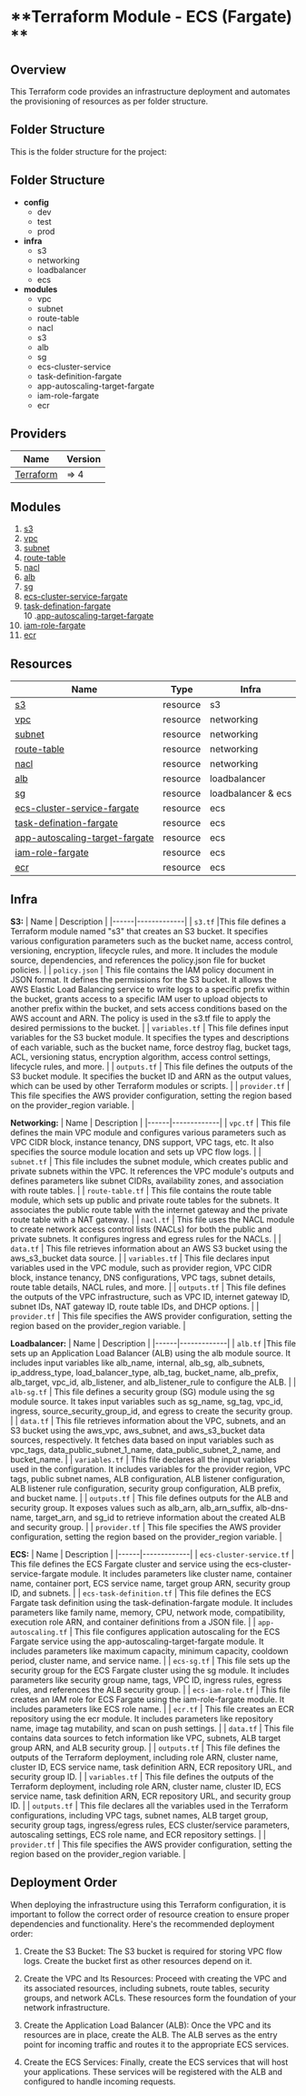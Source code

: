 <!-- BEGIN_TF_DOCS -->

# **Terraform Module - ECS (Fargate) **

## **__Overview__**

This Terraform code provides an infrastructure deployment and automates the provisioning of resources as per folder structure.


## **Folder Structure**

This is the folder structure for the project:

## Folder Structure

- **config**
  - dev
  - test
  - prod
- **infra**
  - s3
  - networking
  - loadbalancer
  - ecs
- **modules**
  - vpc
  - subnet
  - route-table
  - nacl
  - s3
  - alb
  - sg
  - ecs-cluster-service
  - task-definition-fargate
  - app-autoscaling-target-fargate
  - iam-role-fargate
  - ecr



## **Providers**

| Name | Version |
|------|---------|
| <a name="provider_aws"></a> [Terraform](#provider\_aws) | => 4 |


## **Modules**
1. [s3](https://github.com/technocirrus-devops/AWS-Infrastructure-using-Terraform/tree/main/modules/s3) <br>
2. [vpc](https://github.com/technocirrus-devops/AWS-Infrastructure-using-Terraform/tree/main/modules/vpc) <br>
3. [subnet](https://github.com/technocirrus-devops/AWS-Infrastructure-using-Terraform/tree/main/modules/subnet) <br>
4. [route-table](https://github.com/technocirrus-devops/AWS-Infrastructure-using-Terraform/tree/main/modules/route-table) <br>
5. [nacl](https://github.com/technocirrus-devops/AWS-Infrastructure-using-Terraform/tree/main/modules/nacl) <br>
6. [alb](https://github.com/technocirrus-devops/AWS-Infrastructure-using-Terraform/tree/main/modules/alb) <br>
7. [sg](https://github.com/technocirrus-devops/AWS-Infrastructure-using-Terraform/tree/main/modules/sg) <br>
8. [ecs-cluster-service-fargate](https://github.com/technocirrus-devops/AWS-Infrastructure-using-Terraform/tree/main/modules/ecs-cluster-service-fargate) <br>
9. [task-defination-fargate](https://github.com/technocirrus-devops/AWS-Infrastructure-using-Terraform/tree/main/modules/task-defination-fargate) <br>
10 .[app-autoscaling-target-fargate](https://github.com/technocirrus-devops/AWS-Infrastructure-using-Terraform/tree/main/modules/app-autoscaling-target-fargate) <br>
11. [iam-role-fargate](https://github.com/technocirrus-devops/AWS-Infrastructure-using-Terraform/tree/main/modules/iam-role-fargate) <br>
12. [ecr](https://github.com/technocirrus-devops/AWS-Infrastructure-using-Terraform/tree/main/modules/ecr) <br>


## **Resources**
| Name | Type | Infra |
|------|------|-------|
| [s3](https://github.com/technocirrus-devops/AWS-Infrastructure-using-Terraform/blob/main/modules/s3/main.tf) | resource | s3 |
| [vpc](https://github.com/technocirrus-devops/AWS-Infrastructure-using-Terraform/blob/main/modules/vpc/main.tf) | resource | networking |
| [subnet](https://github.com/technocirrus-devops/AWS-Infrastructure-using-Terraform/blob/main/modules/subnet/main.tf) | resource | networking |
| [route-table](https://github.com/technocirrus-devops/AWS-Infrastructure-using-Terraform/blob/main/modules/route-table/main.tf) | resource | networking |
| [nacl](https://github.com/technocirrus-devops/AWS-Infrastructure-using-Terraform/blob/main/modules/nacl/main.tf) | resource | networking |
| [alb](https://github.com/technocirrus-devops/AWS-Infrastructure-using-Terraform/blob/main/modules/alb/main.tf) | resource | loadbalancer |
| [sg](https://github.com/technocirrus-devops/AWS-Infrastructure-using-Terraform/blob/main/modules/sg/main.tf) | resource | loadbalancer & ecs |
| [ecs-cluster-service-fargate](https://github.com/technocirrus-devops/AWS-Infrastructure-using-Terraform/blob/main/modules/ecs-cluster-service-fargate/main.tf) | resource | ecs |
| [task-defination-fargate](https://github.com/technocirrus-devops/AWS-Infrastructure-using-Terraform/blob/main/modules/task-defination-fargate/main.tf) | resource | ecs |
| [app-autoscaling-target-fargate](https://github.com/technocirrus-devops/AWS-Infrastructure-using-Terraform/blob/main/modules/app-autoscaling-target-fargate/main.tf) | resource | ecs |
| [iam-role-fargate](https://github.com/technocirrus-devops/AWS-Infrastructure-using-Terraform/blob/main/modules/iam-role-fargate/main.tf) | resource | ecs |
| [ecr](https://github.com/technocirrus-devops/AWS-Infrastructure-using-Terraform/blob/main/modules/ecr/main.tf) | resource | ecs |


## **Infra**

**S3:**
| Name | Description |
|------|-------------|
| `s3.tf` |This file defines a Terraform module named "s3" that creates an S3 bucket. It specifies various configuration parameters such as the bucket name, access control, versioning, encryption, lifecycle rules, and more. It includes the module source, dependencies, and references the policy.json file for bucket policies. |
| `policy.json` | This file contains the IAM policy document in JSON format. It defines the permissions for the S3 bucket. It allows the AWS Elastic Load Balancing service to write logs to a specific prefix within the bucket, grants access to a specific IAM user to upload objects to another prefix within the bucket, and sets access conditions based on the AWS account and ARN. The policy is used in the s3.tf file to apply the desired permissions to the bucket. |
| `variables.tf` | This file defines input variables for the S3 bucket module. It specifies the types and descriptions of each variable, such as the bucket name, force destroy flag, bucket tags, ACL, versioning status, encryption algorithm, access control settings, lifecycle rules, and more. |
| `outputs.tf` | This file defines the outputs of the S3 bucket module. It specifies the bucket ID and ARN as the output values, which can be used by other Terraform modules or scripts. |
| `provider.tf` |  This file specifies the AWS provider configuration, setting the region based on the provider_region variable. |


**Networking:**
| Name | Description |
|------|-------------|
| `vpc.tf` | This file defines the main VPC module and configures various parameters such as VPC CIDR block, instance tenancy, DNS support, VPC tags, etc. It also specifies the source module location and sets up VPC flow logs. |
| `subnet.tf` | This file includes the subnet module, which creates public and private subnets within the VPC. It references the VPC module's outputs and defines parameters like subnet CIDRs, availability zones, and association with route tables. |
| `route-table.tf` | This file contains the route table module, which sets up public and private route tables for the subnets. It associates the public route table with the internet gateway and the private route table with a NAT gateway. |
| `nacl.tf` | This file uses the NACL module to create network access control lists (NACLs) for both the public and private subnets. It configures ingress and egress rules for the NACLs. |
| `data.tf` | This file retrieves information about an AWS S3 bucket using the aws_s3_bucket data source. |
| `variables.tf` | This file declares input variables used in the VPC module, such as provider region, VPC CIDR block, instance tenancy, DNS configurations, VPC tags, subnet details, route table details, NACL rules, and more. |
| `outputs.tf` | This file defines the outputs of the VPC infrastructure, such as VPC ID, internet gateway ID, subnet IDs, NAT gateway ID, route table IDs, and DHCP options. |
| `provider.tf` |   This file specifies the AWS provider configuration, setting the region based on the provider_region variable. |



**Loadbalancer:**
| Name | Description |
|------|-------------|
| `alb.tf` |This file sets up an Application Load Balancer (ALB) using the alb module source. It includes input variables like alb_name, internal, alb_sg, alb_subnets, ip_address_type, load_balancer_type, alb_tag, bucket_name, alb_prefix, alb_target, vpc_id, alb_listener, and alb_listener_rule to configure the ALB. |
| `alb-sg.tf` | This file defines a security group (SG) module using the sg module source. It takes input variables such as sg_name, sg_tag, vpc_id, ingress, source_security_group_id, and egress to create the security group. |
| `data.tf` | This file retrieves information about the VPC, subnets, and an S3 bucket using the aws_vpc, aws_subnet, and aws_s3_bucket data sources, respectively. It fetches data based on input variables such as vpc_tags, data_public_subnet_1_name, data_public_subnet_2_name, and bucket_name. |
| `variables.tf` | This file declares all the input variables used in the configuration. It includes variables for the provider region, VPC tags, public subnet names, ALB configuration, ALB listener configuration, ALB listener rule configuration, security group configuration, ALB prefix, and bucket name. |
| `outputs.tf` | This file defines outputs for the ALB and security group. It exposes values such as alb_arn, alb_arn_suffix, alb-dns-name, target_arn, and sg_id to retrieve information about the created ALB and security group. |
| `provider.tf` |  This file specifies the AWS provider configuration, setting the region based on the provider_region variable. |


**ECS:**
| Name | Description |
|------|-------------|
| `ecs-cluster-service.tf` | This file defines the ECS Fargate cluster and service using the ecs-cluster-service-fargate module. It includes parameters like cluster name, container name, container port, ECS service name, target group ARN, security group ID, and subnets. |
| `ecs-task-definition.tf` | This file defines the ECS Fargate task definition using the task-defination-fargate module. It includes parameters like family name, memory, CPU, network mode, compatibility, execution role ARN, and container definitions from a JSON file. |
| `app-autoscaling.tf` | This file configures application autoscaling for the ECS Fargate service using the app-autoscaling-target-fargate module. It includes parameters like maximum capacity, minimum capacity, cooldown period, cluster name, and service name. |
| `ecs-sg.tf` | This file sets up the security group for the ECS Fargate cluster using the sg module. It includes parameters like security group name, tags, VPC ID, ingress rules, egress rules, and references the ALB security group. |
| `ecs-iam-role.tf` | This file creates an IAM role for ECS Fargate using the iam-role-fargate module. It includes parameters like ECS role name. |
| `ecr.tf` | This file creates an ECR repository using the ecr module. It includes parameters like repository name, image tag mutability, and scan on push settings. |
| `data.tf` | This file contains data sources to fetch information like VPC, subnets, ALB target group ARN, and ALB security group. |
| `outputs.tf` | This file defines the outputs of the Terraform deployment, including role ARN, cluster name, cluster ID, ECS service name, task definition ARN, ECR repository URL, and security group ID. |
| `variables.tf` | This file defines the outputs of the Terraform deployment, including role ARN, cluster name, cluster ID, ECS service name, task definition ARN, ECR repository URL, and security group ID. |
| `outputs.tf` | This file declares all the variables used in the Terraform configurations, including VPC tags, subnet names, ALB target group, security group tags, ingress/egress rules, ECS cluster/service parameters, autoscaling settings, ECS role name, and ECR repository settings. |
| `provider.tf` |  This file specifies the AWS provider configuration, setting the region based on the provider_region variable. |




## **Deployment Order**

When deploying the infrastructure using this Terraform configuration, it is important to follow the correct order of resource creation to ensure proper dependencies and functionality. Here's the recommended deployment order:

1. Create the S3 Bucket: The S3 bucket is required for storing VPC flow logs. Create the bucket first as other resources depend on it.

2. Create the VPC and Its Resources: Proceed with creating the VPC and its associated resources, including subnets, route tables, security groups, and network ACLs. These resources form the foundation of your network infrastructure.

3. Create the Application Load Balancer (ALB): Once the VPC and its resources are in place, create the ALB. The ALB serves as the entry point for incoming traffic and routes it to the appropriate ECS services.

4. Create the ECS Services: Finally, create the ECS services that will host your applications. These services will be registered with the ALB and configured to handle incoming requests.



<!-- END_TF_DOCS -->
